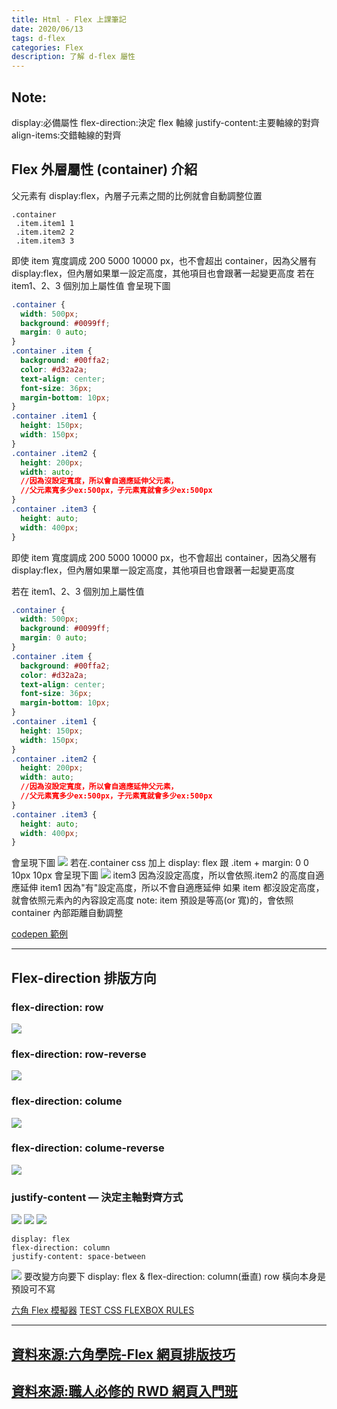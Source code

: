 ```yaml
---
title: Html - Flex 上課筆記
date: 2020/06/13
tags: d-flex
categories: Flex
description: 了解 d-flex 屬性
---
```


## Note:

display:必備屬性
flex-direction:決定 flex 軸線
justify-content:主要軸線的對齊
align-items:交錯軸線的對齊

<!--more-->

## Flex 外層屬性 (container) 介紹

父元素有 display:flex，內層子元素之間的比例就會自動調整位置

```pug
.container
 .item.item1 1
 .item.item2 2
 .item.item3 3
```

即使 item 寬度調成 200 5000 10000 px，也不會超出 container，因為父層有 display:flex，但內層如果單一設定高度，其他項目也會跟著一起變更高度
若在 item1、2、3 個別加上屬性值
會呈現下圖

```css
.container {
  width: 500px;
  background: #0099ff;
  margin: 0 auto;
}
.container .item {
  background: #00ffa2;
  color: #d32a2a;
  text-align: center;
  font-size: 36px;
  margin-bottom: 10px;
}
.container .item1 {
  height: 150px;
  width: 150px;
}
.container .item2 {
  height: 200px;
  width: auto;
  //因為沒設定寬度，所以會自適應延伸父元素，
  //父元素寬多少ex:500px，子元素寬就會多少ex:500px
}
.container .item3 {
  height: auto;
  width: 400px;
}
```

即使 item 寬度調成 200 5000 10000 px，也不會超出 container，因為父層有 display:flex，但內層如果單一設定高度，其他項目也會跟著一起變更高度

若在 item1、2、3 個別加上屬性值

```css
.container {
  width: 500px;
  background: #0099ff;
  margin: 0 auto;
}
.container .item {
  background: #00ffa2;
  color: #d32a2a;
  text-align: center;
  font-size: 36px;
  margin-bottom: 10px;
}
.container .item1 {
  height: 150px;
  width: 150px;
}
.container .item2 {
  height: 200px;
  width: auto;
  //因為沒設定寬度，所以會自適應延伸父元素，
  //父元素寬多少ex:500px，子元素寬就會多少ex:500px
}
.container .item3 {
  height: auto;
  width: 400px;
}
```

會呈現下圖
![](https://i.imgur.com/CI2KfeC.png)
若在.container css 加上 display: flex 跟 .item + margin: 0 0 10px 10px
會呈現下圖
![](https://i.imgur.com/8POvW8H.png)
item3 因為沒設定高度，所以會依照.item2 的高度自適應延伸
item1 因為"有"設定高度，所以不會自適應延伸
如果 item 都沒設定高度，就會依照元素內的內容設定高度
note: item 預設是等高(or 寬)的，會依照 container 內部距離自動調整

[codepen 範例](https://codepen.io/gleofgja/pen/wvaVmZB?editors=0100)

---

## Flex-direction 排版方向

### flex-direction: row

![](https://i.imgur.com/TM0sx6x.png)

### flex-direction: row-reverse

![](https://i.imgur.com/FFkZsKJ.png)

### flex-direction: colume

![](https://i.imgur.com/P8e2EUb.png)

### flex-direction: colume-reverse

![](https://i.imgur.com/7VOAUuk.png)

### justify-content — 決定主軸對齊方式

![](https://i.imgur.com/GiOy9xd.png)
![](https://i.imgur.com/v3otwc7.png)
![](https://i.imgur.com/kpyczNo.png)

```
display: flex
flex-direction: column
justify-content: space-between
```

![](https://i.imgur.com/VGGHA5f.png)
要改變方向要下 display: flex & flex-direction: column(垂直)
row 橫向本身是預設可不寫

[六角 Flex 模擬器](https://codepen.io/gleofgja/pen/gOpVKzo)
[TEST CSS FLEXBOX RULES](http://flexbox.help/)

---

## [資料來源:六角學院-Flex 網頁排版技巧](https://courses.hexschool.com/courses/enrolled/666803)

## [資料來源:職人必修的 RWD 網頁入門班](https://hahow.in/courses/591d96d300f58c070078c4c6/discussions?item=5a1e1759a2c4b000589ddcff)
